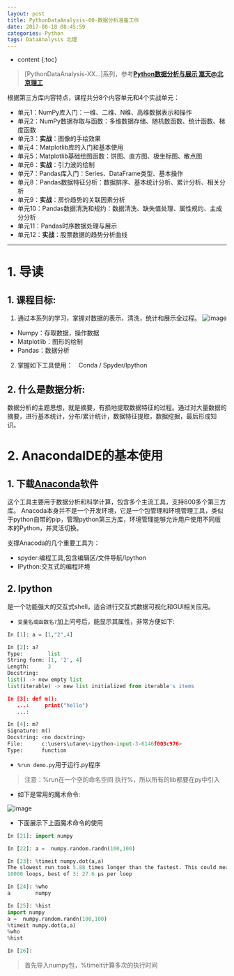 ```yaml
---
layout: post
title: PythonDataAnalysis-00-数据分析准备工作
date: 2017-08-18 08:45:59
categories: Python
tags: DataAnalysis 北理
---
```

* content
{:toc}

> [PythonDataAnalysis-XX...]系列，参考[**Python数据分析与展示 嵩天@北京理工**](http://www.icourse163.org/course/BIT-1001870002)

根据第三方库内容特点，课程共分8个内容单元和4个实战单元：
 - 单元1：NumPy库入门：一维、二维、N维、高维数据表示和操作
 - 单元2：NumPy数据存取与函数：多维数据存储、随机数函数、统计函数、梯度函数
 - 单元3：**实战**：图像的手绘效果
 - 单元4：Matplotlib库的入门和基本使用
 - 单元5：Matplotlib基础绘图函数：饼图、直方图、极坐标图、散点图
 - 单元6：**实战**：引力波的绘制
 - 单元7：Pandas库入门：Series、DataFrame类型、基本操作
 - 单元8：Pandas数据特征分析：数据排序、基本统计分析、累计分析、相关分析
 - 单元9：**实战**：房价趋势的关联因素分析
 - 单元10：Pandas数据清洗和规约：数据清洗、缺失值处理、属性规约、主成分分析
 - 单元11：Pandas时序数据处理与展示
 - 单元12：**实战**：股票数据的趋势分析曲线

---



# 1. 导读

## 1. 课程目标:
1. 通过本系列的学习，掌握对数据的表示，清洗，统计和展示全过程。
![image](https://user-images.githubusercontent.com/18595935/29481941-c3e391be-84c2-11e7-85b0-ec45766c96f4.png)
 - Numpy：存取数据，操作数据
 - Matplotlib：图形的绘制
 - Pandas：数据分析

2. 掌握如下工具使用：　Conda / Spyder/Ipython

## 2. 什么是数据分析:
数据分析的主题思想，就是摘要，有损地提取数据特征的过程。通过对大量数据的摘要，进行基本统计，分布/累计统计，数据特征提取，数据挖掘，最后形成知识。


# 2. AnacondaIDE的基本使用
## 1. 下载[Anaconda](https://www.continuum.io/downloads)软件
这个工具主要用于数据分析和科学计算，包含多个主流工具，支持800多个第三方库。
Anacoda本身并不是一个开发环境，它是一个包管理和环境管理工具，类似于python自带的pip，管理python第三方库，环境管理能够允许用户使用不同版本的Python，并灵活切换。

支撑Anacoda的几个重要工具为：
- spyder:编程工具,包含编辑区/文件导航/Ipython
- IPython:交互式的编程环境

## 2. Ipython
是一个功能强大的交互式shell，适合进行交互式数据可视化和GUI相关应用。

- `变量名或函数名?`加上问号后，能显示其属性，非常方便如下:

```python
In [1]: a = [1,"2",4]

In [2]: a?
Type:        list
String form: [1, '2', 4]
Length:      3
Docstring:  
list() -> new empty list
list(iterable) -> new list initialized from iterable's items

In [3]: def m():
   ...:     print("hello")
   ...:     

In [4]: m?
Signature: m()
Docstring: <no docstring>
File:      c:\users\utane\<ipython-input-3-6146f003c976>
Type:      function
```

- `%run demo.py`用于运行.py程序
> 注意：%run在一个空的命名空间 执行%，所以所有的lib都要在py中引入

- 如下是常用的魔术命令:

![image](https://user-images.githubusercontent.com/18595935/29481930-9c0538f0-84c2-11e7-8294-252677b064ea.png)

- 下面展示下上面魔术命令的使用

```python
In [21]: import numpy

In [22]: a =  numpy.random.randn(100,100)

In [23]: %timeit numpy.dot(a,a)
The slowest run took 5.88 times longer than the fastest. This could mean that an intermediate result is being cached.
10000 loops, best of 3: 27.6 µs per loop

In [24]: %who
a        numpy   

In [25]: %hist
import numpy
a =  numpy.random.randn(100,100)
%timeit numpy.dot(a,a)
%who
%hist

In [26]:
```
> 首先导入numpy包，%timeit计算多次的执行时间
